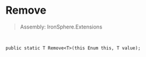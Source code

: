 ﻿

# Remove

> Assembly: IronSphere.Extensions



```


public static T Remove<T>(this Enum this, T value);
```